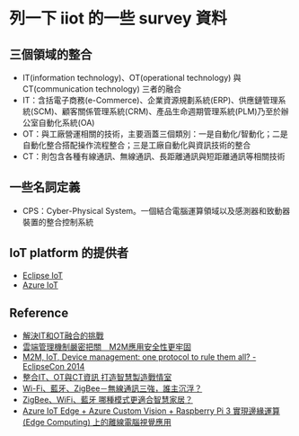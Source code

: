 # 列一下 iiot  的一些 survey 資料

## 三個領域的整合
  * IT(information technology)、OT(operational technology) 與CT(communication technology) 三者的融合
  * IT：含括電子商務(e-Commerce)、企業資源規劃系統(ERP)、供應鏈管理系統(SCM)、顧客關係管理系統(CRM)、產品生命週期管理系統(PLM)乃至於辦公室自動化系統(OA)
  * OT：與工廠營運相關的技術，主要涵蓋三個類別：一是自動化/智動化；二是自動化整合搭配操作流程整合；三是工廠自動化與資訊技術的整合
  * CT：則包含各種有線通訊、無線通訊、長距離通訊與短距離通訊等相關技術

## 一些名詞定義
  * CPS：Cyber-Physical System。一個結合電腦運算領域以及感測器和致動器裝置的整合控制系統

## IoT platform 的提供者
  * [Eclipse IoT](https://iot.eclipse.org/)
  * [Azure IoT](https://azure.microsoft.com/zh-tw/overview/iot/)

## Reference
  * [解決IT和OT融合的挑戰](https://m.fortinet.com.tw/site/?p=553)
  * [雲端管理機制嚴密把關　M2M應用安全性更牢固](http://www.2cm.com.tw/2cm/zh-tw/magazine/-Technology/5B421C200C684C189FEFF0EAE46FB5AF)
  * [M2M, IoT, Device management: one protocol to rule them all? - EclipseCon 2014](https://www.slideshare.net/jvermillard/eclipsecon-na-14-one-protocol-to-rule-them-all)
  * [整合IT、OT與CT資訊 打造智慧製造戰情室](https://www.digitimes.com.tw/iot/article.asp?cat=130&cat1=45&cat2=25&id=0000515041_vwol47mh5vlu0707ct4ni)
  * [Wi-Fi、藍牙、ZigBee－無線通訊三強，誰主沉浮？](http://www.ibtmag.com.tw/new_article.asp?ar_id=24983)
  * [ZigBee、WiFi、藍牙 哪種模式更適合智慧家居？](https://www.ledinside.com.tw/news/20141224-30541.html)
  * [Azure IoT Edge + Azure Custom Vision + Raspberry Pi 3 實現邊緣運算 (Edge Computing) 上的離線電腦視覺應用](https://medium.com/@ericsk/azure-iot-edge-azure-custom-vision-raspberry-pi-3-%E5%AF%A6%E7%8F%BE%E9%82%8A%E7%B7%A3%E9%81%8B%E7%AE%97-edge-computing-%E4%B8%8A%E7%9A%84%E9%9B%A2%E7%B7%9A%E9%9B%BB%E8%85%A6%E8%A6%96%E8%A6%BA%E6%87%89%E7%94%A8-94d6bde2b244)


